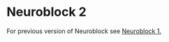 # Neuroblock 2

For previous version of Neuroblock see [Neuroblock 1.](https://htilua.org/neuroblock)
